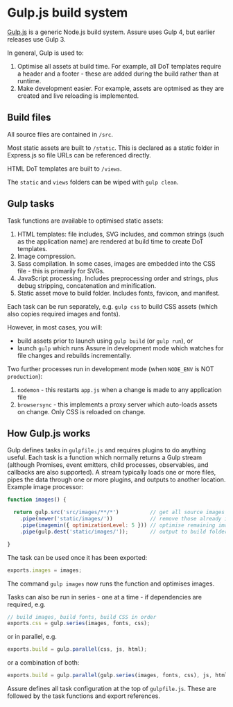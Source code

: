 # Gulp.js build system

[Gulp.js](https://gulpjs.com/) is a generic Node.js build system. Assure uses Gulp 4, but earlier releases use Gulp 3.

In general, Gulp is used to:

1. Optimise all assets at build time. For example, all DoT templates require a header and a footer - these are added during the build rather than at runtime.
1. Make development easier. For example, assets are optmised as they are created and live reloading is implemented.


## Build files

All source files are contained in `/src`.

Most static assets are built to `/static`. This is declared as a static folder in Express.js so file URLs can be referenced directly.

HTML DoT templates are built to `/views`.

The `static` and `views` folders can be wiped with `gulp clean`.


## Gulp tasks

Task functions are available to optimised static assets:

1. HTML templates: file includes, SVG includes, and common strings (such as the application name) are rendered at build time to create DoT templates.
1. Image compression.
1. Sass compilation. In some cases, images are embedded into the CSS file - this is primarily for SVGs.
1. JavaScript processing. Includes preprocessing order and strings, plus debug stripping, concatenation and minification.
1. Static asset move to build folder. Includes fonts, favicon, and manifest.


Each task can be run separately, e.g. `gulp css` to build CSS assets (which also copies required images and fonts).

However, in most cases, you will:

* build assets prior to launch using `gulp build` (or `gulp run`), or
* launch `gulp` which runs Assure in development mode which watches for file changes and rebuilds incrementally.

Two further processes run in development mode (when `NODE_ENV` is NOT `production`):

1. `nodemon` - this restarts `app.js` when a change is made to any application file
1. `browsersync` - this implements a proxy server which auto-loads assets on change. Only CSS is reloaded on change.


## How Gulp.js works

Gulp defines tasks in `gulpfile.js` and requires plugins to do anything useful. Each task is a function which normally returns a Gulp stream (although Promises, event emitters, child processes, observables, and callbacks are also supported). A stream typically loads one or more files, pipes the data through one or more plugins, and outputs to another location. Example image processor:

```js
function images() {

  return gulp.src('src/images/**/*')          // get all source images in all sub-folders
    .pipe(newer('static/images/'))            // remove those already in build folder
    .pipe(imagemin({ optimizationLevel: 5 })) // optimise remaining images
    .pipe(gulp.dest('static/images/'));       // output to build folder

}
```

The task can be used once it has been exported:

```js
exports.images = images;
```

The command `gulp images` now runs the function and optimises images.

Tasks can also be run in series - one at a time - if dependencies are required, e.g.

```js
// build images, build fonts, build CSS in order
exports.css = gulp.series(images, fonts, css);
```

or in parallel, e.g.

```js
exports.build = gulp.parallel(css, js, html);
```

or a combination of both:

```js
exports.build = gulp.parallel(gulp.series(images, fonts, css), js, html);
```

Assure defines all task configuration at the top of `gulpfile.js`. These are followed by the task functions and export references.
